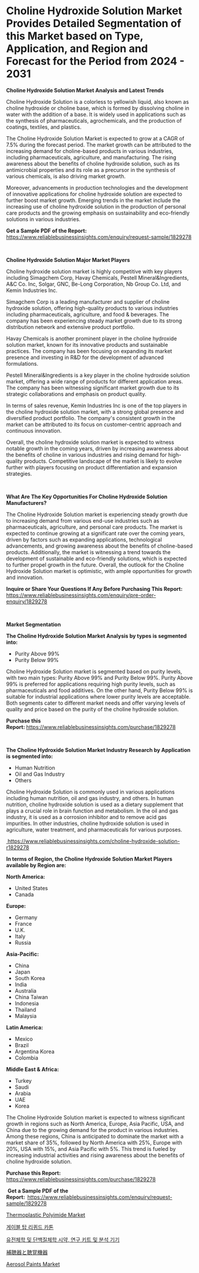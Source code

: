 <p><h1>Choline Hydroxide Solution Market Provides Detailed Segmentation of this Market based on Type, Application, and Region and Forecast for the Period from 2024 - 2031</h1></p><p><strong>Choline Hydroxide Solution Market Analysis and Latest Trends</strong></p>
<p><p>Choline Hydroxide Solution is a colorless to yellowish liquid, also known as choline hydroxide or choline base, which is formed by dissolving choline in water with the addition of a base. It is widely used in applications such as the synthesis of pharmaceuticals, agrochemicals, and the production of coatings, textiles, and plastics.</p><p>The Choline Hydroxide Solution Market is expected to grow at a CAGR of 7.5% during the forecast period. The market growth can be attributed to the increasing demand for choline-based products in various industries, including pharmaceuticals, agriculture, and manufacturing. The rising awareness about the benefits of choline hydroxide solution, such as its antimicrobial properties and its role as a precursor in the synthesis of various chemicals, is also driving market growth.</p><p>Moreover, advancements in production technologies and the development of innovative applications for choline hydroxide solution are expected to further boost market growth. Emerging trends in the market include the increasing use of choline hydroxide solution in the production of personal care products and the growing emphasis on sustainability and eco-friendly solutions in various industries.</p></p>
<p><strong>Get a Sample PDF of the Report:&nbsp;</strong> <a href="https://www.reliablebusinessinsights.com/enquiry/request-sample/1829278">https://www.reliablebusinessinsights.com/enquiry/request-sample/1829278</a></p>
<p>&nbsp;</p>
<p><strong>Choline Hydroxide Solution Major Market Players</strong></p>
<p><p>Choline hydroxide solution market is highly competitive with key players including Simagchem Corp, Havay Chemicals, Pestell Mineral&Ingredients, A&C Co. Inc, Solgar, GNC, Be-Long Corporation, Nb Group Co. Ltd, and Kemin Industries Inc. </p><p>Simagchem Corp is a leading manufacturer and supplier of choline hydroxide solution, offering high-quality products to various industries including pharmaceuticals, agriculture, and food & beverages. The company has been experiencing steady market growth due to its strong distribution network and extensive product portfolio.</p><p>Havay Chemicals is another prominent player in the choline hydroxide solution market, known for its innovative products and sustainable practices. The company has been focusing on expanding its market presence and investing in R&D for the development of advanced formulations.</p><p>Pestell Mineral&Ingredients is a key player in the choline hydroxide solution market, offering a wide range of products for different application areas. The company has been witnessing significant market growth due to its strategic collaborations and emphasis on product quality.</p><p>In terms of sales revenue, Kemin Industries Inc is one of the top players in the choline hydroxide solution market, with a strong global presence and diversified product portfolio. The company's consistent growth in the market can be attributed to its focus on customer-centric approach and continuous innovation.</p><p>Overall, the choline hydroxide solution market is expected to witness notable growth in the coming years, driven by increasing awareness about the benefits of choline in various industries and rising demand for high-quality products. Competitive landscape of the market is likely to evolve further with players focusing on product differentiation and expansion strategies.</p></p>
<p>&nbsp;</p>
<p><strong>What Are The Key Opportunities For Choline Hydroxide Solution Manufacturers?</strong></p>
<p><p>The Choline Hydroxide Solution market is experiencing steady growth due to increasing demand from various end-use industries such as pharmaceuticals, agriculture, and personal care products. The market is expected to continue growing at a significant rate over the coming years, driven by factors such as expanding applications, technological advancements, and growing awareness about the benefits of choline-based products. Additionally, the market is witnessing a trend towards the development of sustainable and eco-friendly solutions, which is expected to further propel growth in the future. Overall, the outlook for the Choline Hydroxide Solution market is optimistic, with ample opportunities for growth and innovation.</p></p>
<p><strong>Inquire or Share Your Questions If Any Before Purchasing This Report:</strong> <a href="https://www.reliablebusinessinsights.com/enquiry/pre-order-enquiry/1829278">https://www.reliablebusinessinsights.com/enquiry/pre-order-enquiry/1829278</a></p>
<p>&nbsp;</p>
<p><strong>Market Segmentation</strong></p>
<p><strong>The Choline Hydroxide Solution Market Analysis by types is segmented into:</strong></p>
<p><ul><li>Purity Above 99%</li><li>Purity Below 99%</li></ul></p>
<p><p>Choline Hydroxide Solution market is segmented based on purity levels, with two main types: Purity Above 99% and Purity Below 99%. Purity Above 99% is preferred for applications requiring high purity levels, such as pharmaceuticals and food additives. On the other hand, Purity Below 99% is suitable for industrial applications where lower purity levels are acceptable. Both segments cater to different market needs and offer varying levels of quality and price based on the purity of the choline hydroxide solution.</p></p>
<p><strong>Purchase this Report:&nbsp;</strong><a href="https://www.reliablebusinessinsights.com/purchase/1829278">https://www.reliablebusinessinsights.com/purchase/1829278</a></p>
<p>&nbsp;</p>
<p><strong>The Choline Hydroxide Solution Market Industry Research by Application is segmented into:</strong></p>
<p><ul><li>Human Nutrition</li><li>Oil and Gas Industry</li><li>Others</li></ul></p>
<p><p>Choline Hydroxide Solution is commonly used in various applications including human nutrition, oil and gas industry, and others. In human nutrition, choline hydroxide solution is used as a dietary supplement that plays a crucial role in brain function and metabolism. In the oil and gas industry, it is used as a corrosion inhibitor and to remove acid gas impurities. In other industries, choline hydroxide solution is used in agriculture, water treatment, and pharmaceuticals for various purposes.</p></p>
<p><a href="https://www.reliablebusinessinsights.com/choline-hydroxide-solution-r1829278">&nbsp;https://www.reliablebusinessinsights.com/choline-hydroxide-solution-r1829278</a></p>
<p><strong>In terms of Region, the Choline Hydroxide Solution Market Players available by Region are:</strong></p>
<p>
    <p> <strong> North America: </strong>
        <ul>
            <li>United States</li>
            <li>Canada</li>
        </ul>
        </p> 
    <p> <strong> Europe: </strong>
        <ul>
            <li>Germany</li>
            <li>France</li>
            <li>U.K.</li>
            <li>Italy</li>
            <li>Russia</li>
        </ul>
        </p> 
    <p> <strong> Asia-Pacific: </strong>
        <ul>
            <li>China</li>
            <li>Japan</li>
            <li>South Korea</li>
            <li>India</li>
            <li>Australia</li>
            <li>China Taiwan</li>
            <li>Indonesia</li>
            <li>Thailand</li>
            <li>Malaysia</li>
        </ul>
        </p> 
    <p> <strong> Latin America: </strong>
        <ul>
            <li>Mexico</li>
            <li>Brazil</li>
            <li>Argentina Korea</li>
            <li>Colombia</li>
        </ul>
        </p> 
    <p> <strong> Middle East & Africa: </strong>
        <ul>
            <li>Turkey</li>
            <li>Saudi</li>
            <li>Arabia</li>
            <li>UAE</li>
            <li>Korea</li>
        </ul>
    </p>
    </p>
<p><p>The Choline Hydroxide Solution market is expected to witness significant growth in regions such as North America, Europe, Asia Pacific, USA, and China due to the growing demand for the product in various industries. Among these regions, China is anticipated to dominate the market with a market share of 35%, followed by North America with 25%, Europe with 20%, USA with 15%, and Asia Pacific with 5%. This trend is fueled by increasing industrial activities and rising awareness about the benefits of choline hydroxide solution.</p></p>
<p><strong>Purchase this Report: </strong><a href="https://www.reliablebusinessinsights.com/purchase/1829278">https://www.reliablebusinessinsights.com/purchase/1829278</a></p>
<p>&nbsp;<strong>Get a Sample PDF of the Report:&nbsp;&nbsp;</strong><a href="https://www.reliablebusinessinsights.com/enquiry/request-sample/1829278">https://www.reliablebusinessinsights.com/enquiry/request-sample/1829278</a></p>
<p><strong></strong></p>
<p><p><a href="https://github.com/dmmanir420/Market-Research-Report-List-1/blob/main/thermoplastic-polyimide-market.md">Thermoplastic Polyimide Market</a></p><p><a href="https://medium.com/@cierrahayes645/%EA%B2%8C%EC%9D%B4%EB%B8%94-%ED%83%91-%EC%95%A1%EC%B2%B4-%EC%B9%B4%ED%8A%BC-%EC%82%B0%EC%97%85%EC%97%90-%EB%8C%80%ED%95%9C-%ED%86%B5%EC%B0%B0-%EC%8B%9C%EC%9E%A5-%EC%9E%AC%EC%A0%95-%EC%83%81%ED%83%9C-%EC%8B%9C%EC%9E%A5-%EA%B7%9C%EB%AA%A8-%EB%B0%8F-2031%EB%85%84%EA%B9%8C%EC%A7%80%EC%9D%98-%EC%88%98%EC%9D%B5-%EB%B6%84%EC%84%9D-25d123b31831">게이블 탑 리퀴드 카톤</a></p><p><a href="https://medium.com/@cierrahayes645/%EC%9C%A0%EC%A0%84%EC%B2%B4%ED%95%99-%EB%B0%8F-%EB%8B%A8%EB%B0%B1%EC%B2%B4%ED%95%99-%EC%8B%9C%EC%95%BD-%EC%97%B0%EA%B5%AC-%ED%82%A4%ED%8A%B8-%EB%B0%8F-%EB%B6%84%EC%84%9D-%EC%9E%A5%EB%B9%84-%EC%8B%9C%EC%9E%A5-%EC%A0%90%EC%9C%A0%EC%9C%A8-%EB%B0%8F-%EC%83%88%EB%A1%9C%EC%9A%B4-%ED%8A%B8%EB%A0%8C%EB%93%9C-%EB%B6%84%EC%84%9D-%EC%9C%A0%ED%98%95-%EC%9D%91%EC%9A%A9-%EC%B5%9C%EC%A2%85-%EC%82%AC%EC%9A%A9-%EB%B0%8F-2024%EB%85%84%EB%B6%80%ED%84%B0-2031%EB%85%84%EA%B9%8C%EC%A7%80%EC%9D%98-%EA%B8%B0%EA%B0%84%EB%B3%84-%EC%98%88%EC%B8%A1%EC%9D%84-%ED%86%B5%ED%95%B4-dc3f97625f98">유전체학 및 단백질체학 시약, 연구 키트 및 분석 기기</a></p><p><a href="https://github.com/MacyOrn/Market-Research-Report-List-1/blob/main/6286027135294.md">補聴器と聴覚機器</a></p><p><a href="https://github.com/susanjprice2023/Market-Research-Report-List-1/blob/main/aerosol-paints-market.md">Aerosol Paints Market</a></p></p>